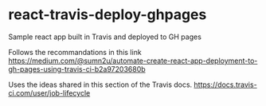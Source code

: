 # react-travis-deploy-ghpages
Sample react app built in Travis and deployed to GH pages

Follows the recommandations in this link
https://medium.com/@sumn2u/automate-create-react-app-deployment-to-gh-pages-using-travis-ci-b2a97203680b

Uses the ideas shared in this section of the Travis docs.
https://docs.travis-ci.com/user/job-lifecycle
